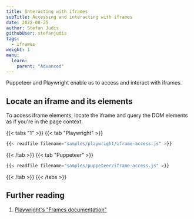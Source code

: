 ```yaml
---
title: Interacting with iframes
subTitle: Accessing and interacting with iframes
date: 2022-08-25
author: Stefan Judis
githubUser: stefanjudis
tags:
  - iframes
weight: 1
menu:
  learn:
    parent: "Advanced"
---
```


Puppeteer and Playwright enable us to access and interact with iframes.

## Locate an iframe and its elements

To access iframe elements, locate the iframe and query the DOM elements as if you're in the page context.

{{< tabs "1" >}}
{{< tab "Playwright" >}}
```js
{{< readfile filename="samples/playwright/iframe-access.js" >}}
```
{{< /tab >}}
{{< tab "Puppeteer" >}}
```js
{{< readfile filename="samples/puppeteer/iframe-access.js" >}}
```
{{< /tab >}}
{{< /tabs >}}

## Further reading

1. [Playwright's "Frames documentation"](https://playwright.dev/docs/frames)
